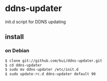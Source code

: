 # ddns-updater

init.d script for DDNS updating

## install

### on Debian

```sh
$ clone git://github.com/kui/ddns-updater.git
$ cd ddns-updater
$ sudo mv ddns-updater /etc/init.d
$ sudo update-rc.d ddns-updater default 90
```

